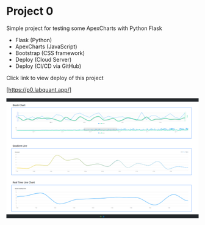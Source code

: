 # Project 0

Simple project for testing some ApexCharts with Python Flask

* Flask (Python)
* ApexCharts (JavaScript)
* Bootstrap (CSS framework)
* Deploy (Cloud Server)
* Deploy (CI/CD via GitHub)

Click link to view deploy of this project

[https://p0.labquant.app/]

![App Preview](https://github.com/eurico3/refactored-guacamole/blob/14db748d4a716e6d4571ed65870559d1932465b0/App%20Screenshot.png)
